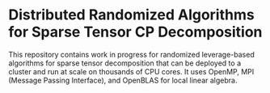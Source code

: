 # Distributed Randomized Algorithms for Sparse Tensor CP Decomposition 

This repository contains work in progress for randomized leverage-based algorithms for sparse tensor decomposition
that can be deployed to a cluster and run at scale on thousands of CPU cores. It uses OpenMP, MPI (Message Passing Interface),
and OpenBLAS for local linear algebra.
